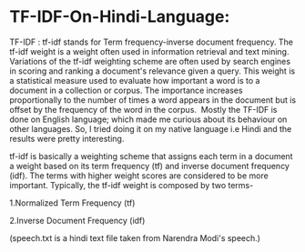 # TF-IDF-On-Hindi-Language:

TF-IDF :
tf-idf stands for Term frequency-inverse document frequency. The tf-idf weight is a weight often used in information retrieval and text mining. Variations of the tf-idf weighting scheme are often used by search engines in scoring and ranking a document's relevance given a query. This weight is a statistical measure used to evaluate how important a word is to a document in a collection or corpus. The importance increases proportionally to the number of times a word appears in the document but is offset by the frequency of the word in the corpus. 
Mostly the TF-IDF is done on English language; which made me curious about its behaviour on other languages. So, I tried doing it on my native language i.e Hindi and the results were pretty interesting.

tf-idf is basically a weighting scheme that assigns each term in a document a weight based on its term frequency (tf) and inverse document frequency (idf). The terms with higher weight scores are considered to be more important.
Typically, the tf-idf weight is composed by two terms-

1.Normalized Term Frequency (tf)

2.Inverse Document Frequency (idf)


(speech.txt is a hindi text file taken from Narendra Modi's speech.)
